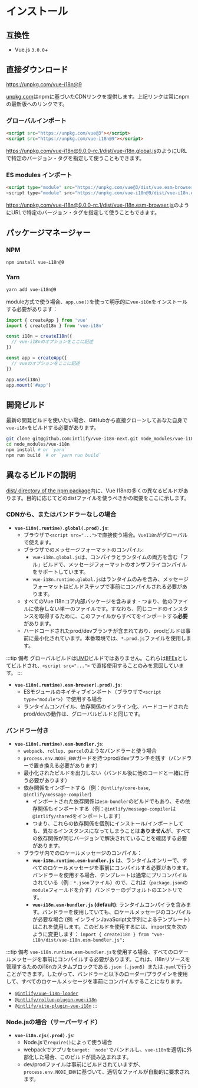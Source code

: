 # インストール


## 互換性

- Vue.js `3.0.0`+


## 直接ダウンロード

<https://unpkg.com/vue-i18n@9>

[unpkg.com](https://unpkg.com)はnpmに基づいたCDNリンクを提供します。上記リンクは常にnpmの最新版へのリンクです。

### グローバルインポート

```html
<script src="https://unpkg.com/vue@3"></script>
<script src="https://unpkg.com/vue-i18n@9"></script>
```

<https://unpkg.com/vue-i18n@9.0.0-rc.1/dist/vue-i18n.global.js>のようにURLで特定のバージョン・タグを指定して使うこともできます。

### ES modules インポート

```html
<script type="module" src="https://unpkg.com/vue@3/dist/vue.esm-browser.js">
<script type="module" src="https://unpkg.com/vue-i18n@9/dist/vue-i18n.esm-browser.js">
```

<https://unpkg.com/vue-i18n@9.0.0-rc.1/dist/vue-i18n.esm-browser.js>のようにURLで特定のバージョン・タグを指定して使うこともできます。


## パッケージマネージャー

### NPM

```sh
npm install vue-i18n@9
```

### Yarn

```sh
yarn add vue-i18n@9
```

module方式で使う場合、`app.use()`を使って明示的に`vue-i18n`をインストールする必要があります：

```js
import { createApp } from 'vue'
import { createI18n } from 'vue-i18n'

const i18n = createI18n({
  // vue-i18nのオプションをここに記述
})

const app = createApp({
  // vueのオプションをここに記述
})

app.use(i18n)
app.mount('#app')
```


## 開発ビルド

最新の開発ビルドを使いたい場合、GitHubから直接クローンしてあなた自身で`vue-i18n`をビルドする必要があります。

```sh
git clone git@github.com:intlify/vue-i18n-next.git node_modules/vue-i18n
cd node_modules/vue-i18n
npm install # or `yarn`
npm run build  # or `yarn run build`
```


## 異なるビルドの説明
[dist/ directory of the npm package](https://cdn.jsdelivr.net/npm/vue-i18n@9.0.0-rc.1/dist/)内に、Vue I18nの多くの異なるビルドがあります。目的に応じてどのdistファイルを使うべきかの概要をここに示します。

### CDNから、またはバンドラーなしの場合

- **`vue-i18n(.runtime).global(.prod).js`**:
  - ブラウザで`<script src="...">`で直接使う場合。`VueI18n`がグローバルで使えます。
  - ブラウザでのメッセージフォーマットのコンパイル:
    - `vue-i18n.global.js`は、コンパイラとランタイムの両方を含む「フル」ビルドで、メッセージフォーマットのオンザフライコンパイルをサポートしています。
    - `vue-i18n.runtime.global.js`はランタイムのみを含み、メッセージフォーマットはビルドステップで事前にコンパイルされる必要があります。
  - すべてのVue I18nコア内部パッケージを含みます - つまり、他のファイルに依存しない単一のファイルです。すなわち、同じコードのインスタンスを取得するために、このファイルからすべてをインポートする**必要**があります。
  - ハードコードされたprod/devブランチが含まれており、prodビルドは事前に最小化されています。本番環境では、`*.prod.js`ファイルを使用します。

:::tip 備考
グローバルビルドは[UMD](https://github.com/umdjs/umd)ビルドではありません。これらは[IIFEs](https://developer.mozilla.org/en-US/docs/Glossary/IIFE)としてビルドされ、`<script src="...">` で直接使用することのみを意図しています。
:::

- **`vue-i18n(.runtime).esm-browser(.prod).js`**:
  - ESモジュールのネイティブインポート（ブラウザで`<script type="module">`）で使用する場合
  - ランタイムコンパイル、依存関係のインライン化、ハードコードされたprod/devの動作は、グローバルビルドと同じです。

### バンドラー付き

- **`vue-i18n(.runtime).esm-bundler.js`**:
  - `webpack`、`rollup`、`parcel`のようなバンドラーと使う場合
  - `process.env.NODE_ENV`ガードを持つprod/devブランチを残す（バンドラーで置き換える必要があります）
  - 最小化されたビルドを出力しない（バンドル後に他のコードと一緒に行う必要があります）
  - 依存関係をインポートする（例：`@intlify/core-base`, `@intlify/message-compiler`)
    - インポートされた依存関係は`esm-bundler`のビルドでもあり、その依存関係もインポートする（例：`@intlify/message-compiler`は`@intlify/shared`をインポートします）
    - つまり、これらの依存関係を個別にインストール/インポートしても、異なるインスタンスになってしまうことは**ありません**が、すべての依存関係が同じバージョンで解決されていることを確認する必要があります。
  - ブラウザ内でのロケールメッセージのコンパイル：
    - **`vue-i18n.runtime.esm-bundler.js`** は、ランタイムオンリーで、すべてのロケールメッセージを事前にコンパイルする必要があります。バンドラーを使用する場合、テンプレートは通常にプリコンパイルされている（例：`*.json`ファイル）ので、これは（`package.json`の`module`フィールドを介す）バンドラーのデフォルトのエントリです。
    - **`vue-i18n.esm-bundler.js` (default)**: ランタイムコンパイラを含みます。バンドラーを使用していても、ロケールメッセージのコンパイルが必要な場合 (例: インラインJavaScript文字列によるテンプレート)はこれを使用します。このビルドを使用するには、import文を次のように変更します： `import { createI18n } from "vue-i18n/dist/vue-i18n.esm-bundler.js";`

:::tip 備考
`vue-i18n.runtime.esm-bundler.js`を使用する場合、すべてのロケールメッセージを事前にコンパイルする必要があります。これは、i18nリソースを管理するためのi18nカスタムブロックである`.json`（`.json5`）または`.yaml`で行うことができます。したがって、バンドラーと以下のローダー/プラグインを使用して、すべてのロケールメッセージを事前にコンパイルすることになります。

- [`@intlify/vue-i18n-loader`](https://github.com/intlify/bundle-tools/tree/main/packages/vue-i18n-loader)
- [`@intlify/rollup-plugin-vue-i18n`](https://github.com/intlify/bundle-tools/tree/main/packages/rollup-plugin-vue-i18n)
- [`@intlify/vite-plugin-vue-i18n`](https://github.com/intlify/bundle-tools/tree/main/packages/vite-plugin-vue-i18n)
:::

### Node.jsの場合（サーバーサイド）

- **`vue-i18n.cjs(.prod).js`**:
  - Node.jsで`require()`によって使う場合
  - webpackでアプリを`target: 'node'`でバンドルし、`vue-i18n`を適切に外部化した場合、このビルドが読み込まれます。
  - dev/prodファイルは事前にビルドされていますが、`process.env.NODE_ENV`に基づいて、適切なファイルが自動的に要求されます。
